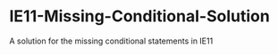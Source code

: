 IE11-Missing-Conditional-Solution
=================================

A solution for the missing conditional statements in IE11
